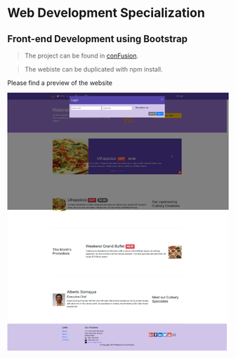 # Web Development Specialization

## Front-end Development using Bootstrap

> The project can be found in [conFusion](front-end-Bootstrap/Bootstrap4/conFusion).

> The webiste can be duplicated with npm install.

Please find a preview of the website

![here](front-end-Bootstrap/Bootstrap4/conFusion/screenshot.png)
